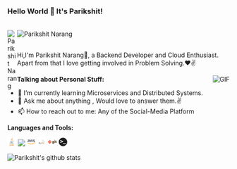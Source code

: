 ### Hello World 👋 It's Parikshit!

<br/>


<a href="https://www.linkedin.com/in/parikshit-narang/">
<img align="left" alt="Parikshit Narang" width="22px" src="https://cdn.jsdelivr.net/npm/simple-icons@v3/icons/linkedin.svg" />
</a>
<a href="https://leetcode.com/parikshit3097/">
  <img align="left" alt="Parikshit Narang" src="https://img.shields.io/badge/-LeetCode-FFA116?style=for-the-badge&logo=LeetCode&logoColor=black" />
</a>
<br />

<br />

Hi,I'm Parikshit Narang🙌, a Backend Developer and Cloud Enthusiast. Apart from that I love getting involved in Problem Solving.❤✌


<img align="right" alt="GIF" src="https://media.giphy.com/media/USV0ym3bVWQJJmNu3N/giphy.gif" />


**Talking about Personal Stuff:**

- 🌱 I’m currently learning Microservices and Distributed Systems.
- 💬 Ask me about anything , Would love to answer them.✌
- 📫 How to reach out to me: Any of the Social-Media Platform 

**Languages and Tools:**


<code><img height="20" src="https://raw.githubusercontent.com/github/explore/80688e429a7d4ef2fca1e82350fe8e3517d3494d/topics/java/java.png"></code>
<code><img height="20" src="https://img.shields.io/badge/Spring_Boot-F2F4F9?style=for-the-badge&logo=spring-boot"></code>
<code><img height="20" src="https://raw.githubusercontent.com/github/explore/80688e429a7d4ef2fca1e82350fe8e3517d3494d/topics/aws/aws.png"></code>
<code><img height="20" src="https://raw.githubusercontent.com/github/explore/80688e429a7d4ef2fca1e82350fe8e3517d3494d/topics/mysql/mysql.png"></code>
<code><img height="20" src="https://raw.githubusercontent.com/github/explore/80688e429a7d4ef2fca1e82350fe8e3517d3494d/topics/git/git.png"></code>
<code><img height="20" src="https://raw.githubusercontent.com/github/explore/80688e429a7d4ef2fca1e82350fe8e3517d3494d/topics/terminal/terminal.png"></code>

![Parikshit's github stats](https://github-readme-stats.vercel.app/api?username=parikshit97&show_icons=true&hide_border=true)
